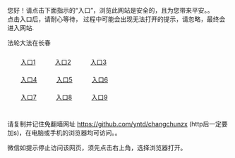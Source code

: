 您好！请点击下面指示的“入口”，浏览此网站是安全的，且为您带来平安。。 <br/>
点击入口后，请耐心等待， 过程中可能会出现无法打开的提示，请忽略，最终会进入网站. </br>

法轮大法在长春<br/>
<div style="padding:10px"><a style="margin:20px" target="_blank" href="https://dvq8wn8tudwnp.cloudfront.net/2Qpsp?gpmrexn" id="ccLink1" rel="nofollow">入口1</a> <a target="_blank" style="margin:20px" href="https://d2ayz1l3c2nn72.cloudfront.net/2Qpsp?mzivjjx" id="ccLink2" rel="nofollow">入口2</a> <a style="margin:20px" target="_blank" href="https://dgcw7bqh1c5q.cloudfront.net/2Qpsp?xojyc" id="ccLink3" rel="nofollow">入口3</a></div>

<div style="padding:10px" ><a style="margin:20px" target="_blank" href="https://dvq8wn8tudwnp.cloudfront.net/2Qpsp?gpmrexn" id="ccLink4" rel="nofollow">入口4</a> <a style="margin:20px" href="https://d2ayz1l3c2nn72.cloudfront.net/2Qpsp?mzivjjx" target="_blank" id="ccLink5" rel="nofollow">入口5</a> <a style="margin:20px" href="https://dgcw7bqh1c5q.cloudfront.net/2Qpsp?xojyc" target="_blank" id="ccLink6" rel="nofollow">入口6</a></div>

<div style="padding:10px"><a style="margin:20px" target="_blank" href="https://dvq8wn8tudwnp.cloudfront.net/2Qpsp?gpmrexn" id="ccLink7" rel="nofollow">入口7</a> <a style="margin:20px" href="https://d2ayz1l3c2nn72.cloudfront.net/2Qpsp?mzivjjx" target="_blank" id="ccLink8" rel="nofollow">入口8</a> <a style="margin:20px" target="_blank" href="https://dgcw7bqh1c5q.cloudfront.net/2Qpsp?xojyc" id="ccLink9" rel="nofollow">入口9</a></div>

<br/>



请复制并记住免翻墙网址 https://github.com/yntd/changchunzx (http后一定要加s)，在电脑或手机的浏览器均可访问。。<br/>

微信如提示停止访问该网页，须先点击右上角，选择浏览器打开。
